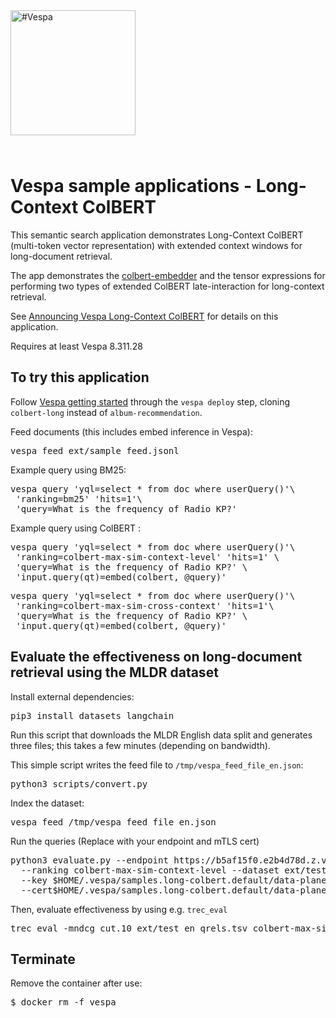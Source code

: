 
<!-- Copyright Yahoo. Licensed under the terms of the Apache 2.0 license. See LICENSE in the project root. -->

<picture>
  <source media="(prefers-color-scheme: dark)" srcset="https://vespa.ai/assets/vespa-ai-logo-heather.svg">
  <source media="(prefers-color-scheme: light)" srcset="https://vespa.ai/assets/vespa-ai-logo-rock.svg">
  <img alt="#Vespa" width="200" src="https://vespa.ai/assets/vespa-ai-logo-rock.svg" style="margin-bottom: 25px;">
</picture>

# Vespa sample applications - Long-Context ColBERT

This semantic search application demonstrates Long-Context ColBERT (multi-token vector representation)
with extended context windows for long-document retrieval. 

The app demonstrates the [colbert-embedder](https://docs.vespa.ai/en/embedding.html#colbert-embedder) and
the tensor expressions for performing two types of extended ColBERT late-interaction for long-context retrieval. 

See [Announcing Vespa Long-Context ColBERT](https://blog.vespa.ai/announcing-long-context-colbert-in-vespa/) for details on this application.

<p data-test="run-macro init-deploy colbert-long">
Requires at least Vespa 8.311.28
</p>

## To try this application

Follow [Vespa getting started](https://cloud.vespa.ai/en/getting-started)
through the <code>vespa deploy</code> step, cloning `colbert-long` instead of `album-recommendation`.

Feed documents (this includes embed inference in Vespa):
<pre data-test="exec">
vespa feed ext/sample_feed.jsonl
</pre>

Example query using BM25:
<pre data-test="exec" data-test-assert-contains="id:en:doc::doc-en-16617">
vespa query 'yql=select * from doc where userQuery()'\
 'ranking=bm25' 'hits=1'\
 'query=What is the frequency of Radio KP?'
</pre>

Example query using ColBERT :
<pre data-test="exec" data-test-assert-contains="id:en:doc::doc-en-7562">
vespa query 'yql=select * from doc where userQuery()'\
 'ranking=colbert-max-sim-context-level' 'hits=1' \
 'query=What is the frequency of Radio KP?' \
 'input.query(qt)=embed(colbert, @query)'
</pre>

<pre data-test="exec" data-test-assert-contains="id:en:doc::doc-en-729645">
vespa query 'yql=select * from doc where userQuery()'\
 'ranking=colbert-max-sim-cross-context' 'hits=1'\
 'query=What is the frequency of Radio KP?' \
 'input.query(qt)=embed(colbert, @query)'
</pre>

## Evaluate the effectiveness on long-document retrieval using the MLDR dataset

Install external dependencies:
<pre>
pip3 install datasets langchain
</pre>

Run this script that downloads the MLDR English data split and generates three files; this takes a few minutes (depending on bandwidth).

This simple script writes the feed file to `/tmp/vespa_feed_file_en.json`:
<pre>
python3 scripts/convert.py
</pre>

Index the dataset:
<pre>
vespa feed /tmp/vespa_feed_file_en.json
</pre>

Run the queries (Replace with your endpoint and mTLS cert)
<pre>
python3 evaluate.py --endpoint https://b5af15f0.e2b4d78d.z.vespa-app.cloud/search/ \
  --ranking colbert-max-sim-context-level --dataset ext/test_queries.tsv  --rank_count 10 \
  --key $HOME/.vespa/samples.long-colbert.default/data-plane-private-key.pem \
  --cert$HOME/.vespa/samples.long-colbert.default/data-plane-public-cert.pem
</pre>

Then, evaluate effectiveness by using e.g. `trec_eval`

<pre>
trec_eval -mndcg_cut.10 ext/test_en_qrels.tsv colbert-max-sim-context-level.run 
</pre>

## Terminate
Remove the container after use:
<pre data-test="exec">
$ docker rm -f vespa
</pre>

